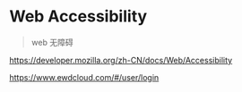 # Web Accessibility

> web 无障碍

https://developer.mozilla.org/zh-CN/docs/Web/Accessibility

https://www.ewdcloud.com/#/user/login


